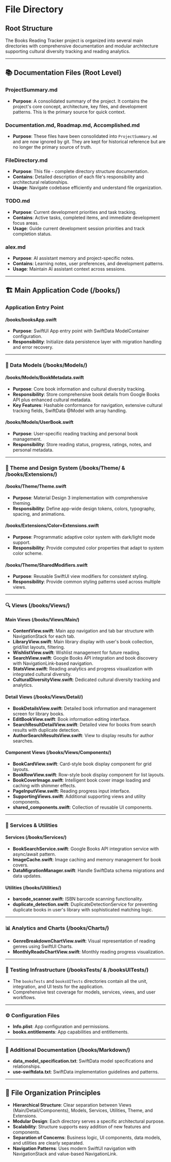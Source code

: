 # File Directory

## Root Structure

The Books Reading Tracker project is organized into several main directories with comprehensive documentation and modular architecture supporting cultural diversity tracking and reading analytics.

---

## 📚 Documentation Files (Root Level)

### **ProjectSummary.md**
- **Purpose**: A consolidated summary of the project. It contains the project's core concept, architecture, key files, and development patterns. This is the primary source for quick context.

### **Documentation.md, Roadmap.md, Accomplished.md**
- **Purpose**: These files have been consolidated into `ProjectSummary.md` and are now ignored by git. They are kept for historical reference but are no longer the primary source of truth.

### **FileDirectory.md**
- **Purpose**: This file - complete directory structure documentation.
- **Contains**: Detailed description of each file's responsibility and architectural relationships.
- **Usage**: Navigate codebase efficiently and understand file organization.

### **TODO.md**
- **Purpose**: Current development priorities and task tracking.
- **Contains**: Active tasks, completed items, and immediate development focus areas.
- **Usage**: Guide current development session priorities and track completion status.

### **alex.md**
- **Purpose**: AI assistant memory and project-specific notes.
- **Contains**: Learning notes, user preferences, and development patterns.
- **Usage**: Maintain AI assistant context across sessions.

---

## 🏗️ Main Application Code (/books/)

### **Application Entry Point**

#### **/books/booksApp.swift**
- **Purpose**: SwiftUI App entry point with SwiftData ModelContainer configuration.
- **Responsibility**: Initialize data persistence layer with migration handling and error recovery.

---

### **📖 Data Models (/books/Models/)**

#### **/books/Models/BookMetadata.swift**
- **Purpose**: Core book information and cultural diversity tracking.
- **Responsibility**: Store comprehensive book details from Google Books API plus enhanced cultural metadata.
- **Key Features**: Hashable conformance for navigation, extensive cultural tracking fields, SwiftData @Model with array handling.

#### **/books/Models/UserBook.swift**
- **Purpose**: User-specific reading tracking and personal book management.
- **Responsibility**: Store reading status, progress, ratings, notes, and personal metadata.

---

### **🎨 Theme and Design System (/books/Theme/ & /books/Extensions/)**

#### **/books/Theme/Theme.swift**
- **Purpose**: Material Design 3 implementation with comprehensive theming.
- **Responsibility**: Define app-wide design tokens, colors, typography, spacing, and animations.

#### **/books/Extensions/Color+Extensions.swift**
- **Purpose**: Programmatic adaptive color system with dark/light mode support.
- **Responsibility**: Provide computed color properties that adapt to system color scheme.

#### **/books/Theme/SharedModifiers.swift**
- **Purpose**: Reusable SwiftUI view modifiers for consistent styling.
- **Responsibility**: Provide common styling patterns used across multiple views.

---

### **🔍 Views (/books/Views/)**

#### **Main Views (/books/Views/Main/)**

- **ContentView.swift**: Main app navigation and tab bar structure with NavigationStack for each tab.
- **LibraryView.swift**: Main library display with user's book collection, grid/list layouts, filtering.
- **WishlistView.swift**: Wishlist management for future reading.
- **SearchView.swift**: Google Books API integration and book discovery with NavigationLink-based navigation.
- **StatsView.swift**: Reading analytics and progress visualization with integrated cultural diversity.
- **CulturalDiversityView.swift**: Dedicated cultural diversity tracking and analytics.

#### **Detail Views (/books/Views/Detail/)**

- **BookDetailsView.swift**: Detailed book information and management screen for library books.
- **EditBookView.swift**: Book information editing interface.
- **SearchResultDetailView.swift**: Detailed view for books from search results with duplicate detection.
- **AuthorSearchResultsView.swift**: View to display results for author searches.

#### **Component Views (/books/Views/Components/)**

- **BookCardView.swift**: Card-style book display component for grid layouts.
- **BookRowView.swift**: Row-style book display component for list layouts.
- **BookCoverImage.swift**: Intelligent book cover image loading and caching with shimmer effects.
- **PageInputView.swift**: Reading progress input interface.
- **SupportingViews.swift**: Additional supporting views and utility components.
- **shared_components.swift**: Collection of reusable UI components.

---

### **🔧 Services & Utilities**

#### **Services (/books/Services/)**
- **BookSearchService.swift**: Google Books API integration service with async/await pattern.
- **ImageCache.swift**: Image caching and memory management for book covers.
- **DataMigrationManager.swift**: Handle SwiftData schema migrations and data updates.

#### **Utilities (/books/Utilities/)**
- **barcode_scanner.swift**: ISBN barcode scanning functionality.
- **duplicate_detection.swift**: DuplicateDetectionService for preventing duplicate books in user's library with sophisticated matching logic.

---

### **📊 Analytics and Charts (/books/Charts/)**

- **GenreBreakdownChartView.swift**: Visual representation of reading genres using SwiftUI Charts.
- **MonthlyReadsChartView.swift**: Monthly reading progress visualization.

---

### **🧪 Testing Infrastructure (/booksTests/ & /booksUITests/)**

- The `booksTests` and `booksUITests` directories contain all the unit, integration, and UI tests for the application.
- Comprehensive test coverage for models, services, views, and user workflows.

---

### **⚙️ Configuration Files**

- **Info.plist**: App configuration and permissions.
- **books.entitlements**: App capabilities and entitlements.

---

### **📄 Additional Documentation (/books/Markdown/)**

- **data_model_specification.txt**: SwiftData model specifications and relationships.
- **use-swiftdata.txt**: SwiftData implementation guidelines and patterns.

---

## 📁 File Organization Principles

- **Hierarchical Structure**: Clear separation between Views (Main/Detail/Components), Models, Services, Utilities, Theme, and Extensions.
- **Modular Design**: Each directory serves a specific architectural purpose.
- **Scalability**: Structure supports easy addition of new features and components.
- **Separation of Concerns**: Business logic, UI components, data models, and utilities are clearly separated.
- **Navigation Patterns**: Uses modern SwiftUI navigation with NavigationStack and value-based NavigationLink.